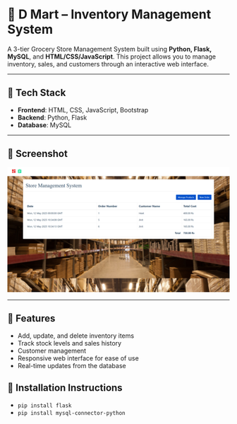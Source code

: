 # 🛒 D Mart – Inventory Management System

A 3-tier Grocery Store Management System built using **Python, Flask, MySQL**, and **HTML/CSS/JavaScript**. This project allows you to manage inventory, sales, and customers through an interactive web interface.

---

## 🧱 Tech Stack

- **Frontend**: HTML, CSS, JavaScript, Bootstrap
- **Backend**: Python, Flask
- **Database**: MySQL

---

## 📸 Screenshot

![Homepage](Homepage.png)

---

## 🚀 Features

- Add, update, and delete inventory items
- Track stock levels and sales history
- Customer management
- Responsive web interface for ease of use
- Real-time updates from the database

## 🔧 Installation Instructions

- `pip install flask`
- `pip install mysql-connector-python`  

